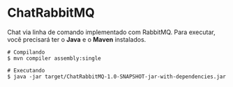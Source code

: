 # ChatRabbitMQ

Chat via linha de comando implementado com RabbitMQ. Para executar, você precisará ter o **Java** e o **Maven** instalados. 

```
# Compilando
$ mvn compiler assembly:single

# Executando
$ java -jar target/ChatRabbitMQ-1.0-SNAPSHOT-jar-with-dependencies.jar
```
